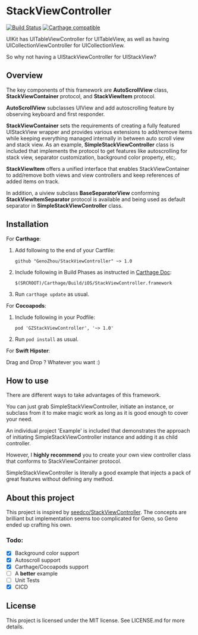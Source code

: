 # StackViewController

[![Build Status](https://travis-ci.org/GenoZhou/StackViewController.svg?branch=master)](https://travis-ci.org/GenoZhou/StackViewController)
[![Carthage compatible](https://img.shields.io/badge/Carthage-compatible-4BC51D.svg?style=flat)](https://github.com/genozhou/stackviewcontroller)

UIKit has UITableViewController for UITableView, as well as having UICollectionViewController for UICollectionView.

So why not having a UIStackViewController for UIStackView?

## Overview

The key components of this framework are **AutoScrollView** class, **StackViewContainer** protocol, and **StackViewItem** protocol.

**AutoScrollView** subclasses UIView and add autoscrolling feature by observing keyboard and first responder. 

**StackViewContainer** sets the requirements of creating a fully featured UIStackView wrapper and provides various extensions to add/remove items while keeping everything managed internally in between auto scroll view and stack view. As an example, **SimpleStackViewController** class is included that implements the protocol to get features like autoscrolling for stack view, separator customization, background color property, etc;.

**StackViewItem** offers a unified interface that enables StackViewContainer to add/remove both views and view controllers and keep references of added items on track.

In addition, a uiview subclass **BaseSeparatorView** conforming **StackViewItemSeparator** protocol is available and being used as default separator in **SimpleStackViewController** class.

## Installation

For **Carthage**:

1. Add following to the end of your Cartfile:

   ```
   github "GenoZhou/StackViewController" ~> 1.0
   ```

2. Include following in Build Phases as instructed in [Carthage Doc](https://github.com/Carthage/Carthage):

   ```
   $(SRCROOT)/Carthage/Build/iOS/StackViewController.framework
   ```

3. Run `carthage update` as usual.

For **Cocoapods**:

1. Include following in your Podfile:

   ```
   pod 'GZStackViewController', '~> 1.0'
   ```

2. Run `pod install` as usual.

For **Swift Hipster**: 

Drag and Drop ? Whatever you want :)

## How to use

There are different ways to take advantages of this framework.

You can just grab SimpleStackViewController, initiate an instance, or subclass from it to make magic work as long as it is good enough to cover your need.

An individual project 'Example' is included that demonstrates the approach of initiating SimpleStackViewController instance and adding it as child controller.

However, I **highly recommend** you to create your own view controller class that conforms to StackViewContainer protocol. 

SimpleStackViewController is literally a good example that injects a pack of great features without defining any method.

## About this project

This project is inspired by [seedco/StackViewController](https://github.com/seedco/StackViewController). The concepts are brilliant but implementation seems too complicated for Geno, so Geno ended up crafting his own.

### Todo:

- [x] Background color support
- [x] Autoscroll support
- [x] Carthage/Cocoapods support
- [ ] A **better** example
- [ ] Unit Tests
- [x] CICD

## License

This project is licensed under the MIT license. See LICENSE.md for more details.
